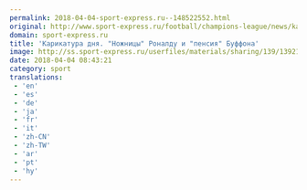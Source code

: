 ```yaml
---
permalink: 2018-04-04-sport-express.ru--148522552.html
original: http://www.sport-express.ru/football/champions-league/news/karikatura-dnya-nozhnicy-ronaldu-i-pensiya-buffona-1392155/
domain: sport-express.ru
title: 'Карикатура дня. "Ножницы" Роналду и "пенсия" Буффона'
image: http://ss.sport-express.ru/userfiles/materials/sharing/139/1392155.jpg
date: 2018-04-04 08:43:21
category: sport
translations: 
 - 'en'
 - 'es'
 - 'de'
 - 'ja'
 - 'fr'
 - 'it'
 - 'zh-CN'
 - 'zh-TW'
 - 'ar'
 - 'pt'
 - 'hy'
---
```


